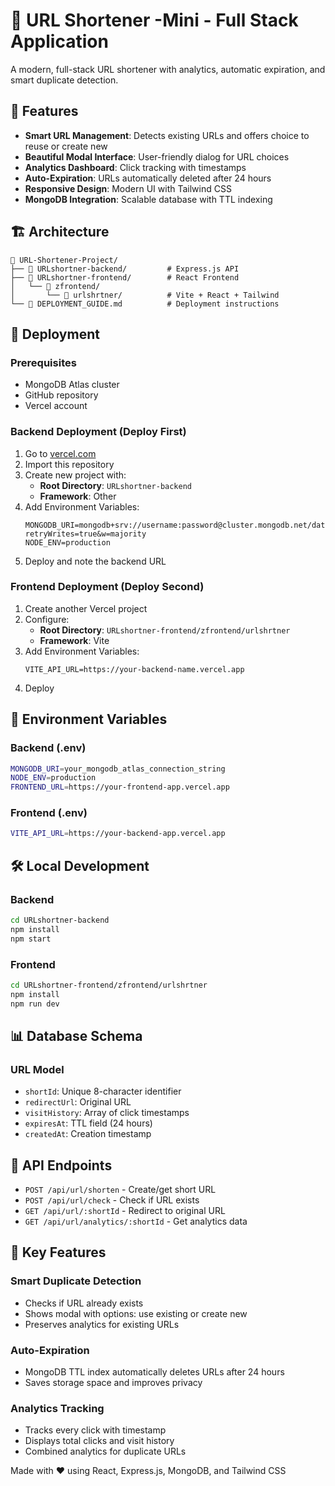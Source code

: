 # 🔗 URL Shortener -Mini - Full Stack Application

A modern, full-stack URL shortener with analytics, automatic expiration, and smart duplicate detection.

## 🌟 Features

- **Smart URL Management**: Detects existing URLs and offers choice to reuse or create new
- **Beautiful Modal Interface**: User-friendly dialog for URL choices
- **Analytics Dashboard**: Click tracking with timestamps
- **Auto-Expiration**: URLs automatically deleted after 24 hours
- **Responsive Design**: Modern UI with Tailwind CSS
- **MongoDB Integration**: Scalable database with TTL indexing

## 🏗️ Architecture

```
📁 URL-Shortener-Project/
├── 📁 URLshortner-backend/         # Express.js API
├── 📁 URLshortner-frontend/        # React Frontend
│   └── 📁 zfrontend/
│       └── 📁 urlshrtner/          # Vite + React + Tailwind
└── 📄 DEPLOYMENT_GUIDE.md          # Deployment instructions
```

## 🚀 Deployment

### Prerequisites
- MongoDB Atlas cluster
- GitHub repository
- Vercel account

### Backend Deployment (Deploy First)
1. Go to [vercel.com](https://vercel.com)
2. Import this repository
3. Create new project with:
   - **Root Directory**: `URLshortner-backend`
   - **Framework**: Other
4. Add Environment Variables:
   ```
   MONGODB_URI=mongodb+srv://username:password@cluster.mongodb.net/database?retryWrites=true&w=majority
   NODE_ENV=production
   ```
5. Deploy and note the backend URL

### Frontend Deployment (Deploy Second)
1. Create another Vercel project
2. Configure:
   - **Root Directory**: `URLshortner-frontend/zfrontend/urlshrtner`
   - **Framework**: Vite
3. Add Environment Variables:
   ```
   VITE_API_URL=https://your-backend-name.vercel.app
   ```
4. Deploy

## 🔐 Environment Variables

### Backend (.env)
```bash
MONGODB_URI=your_mongodb_atlas_connection_string
NODE_ENV=production
FRONTEND_URL=https://your-frontend-app.vercel.app
```

### Frontend (.env)
```bash
VITE_API_URL=https://your-backend-app.vercel.app
```

## 🛠️ Local Development

### Backend
```bash
cd URLshortner-backend
npm install
npm start
```

### Frontend
```bash
cd URLshortner-frontend/zfrontend/urlshrtner
npm install
npm run dev
```

## 📊 Database Schema

### URL Model
- `shortId`: Unique 8-character identifier
- `redirectUrl`: Original URL
- `visitHistory`: Array of click timestamps
- `expiresAt`: TTL field (24 hours)
- `createdAt`: Creation timestamp

## 🔄 API Endpoints

- `POST /api/url/shorten` - Create/get short URL
- `POST /api/url/check` - Check if URL exists
- `GET /api/url/:shortId` - Redirect to original URL
- `GET /api/url/analytics/:shortId` - Get analytics data

## 🎯 Key Features

### Smart Duplicate Detection
- Checks if URL already exists
- Shows modal with options: use existing or create new
- Preserves analytics for existing URLs

### Auto-Expiration
- MongoDB TTL index automatically deletes URLs after 24 hours
- Saves storage space and improves privacy

### Analytics Tracking
- Tracks every click with timestamp
- Displays total clicks and visit history
- Combined analytics for duplicate URLs

Made with ❤️ using React, Express.js, MongoDB, and Tailwind CSS

